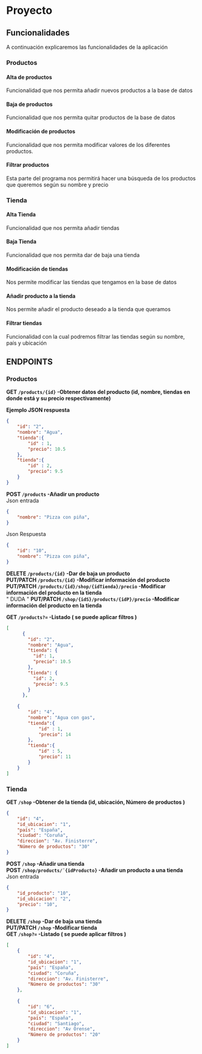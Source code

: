 # Proyecto #

## Funcionalidades ##
A continuación explicaremos las funcionalidades de la aplicación
### Productos ###
#### Alta de productos
Funcionalidad que nos permita añadir nuevos productos a la base de datos

#### Baja de productos
Funcionalidad que nos permita quitar productos de la base de datos

#### Modificación de productos
Funcionalidad que nos permita modificar valores de los diferentes productos.

#### Filtrar productos
Esta parte del programa nos permitirá hacer una búsqueda de los productos que queremos según su nombre y precio

### Tienda ###
#### Alta Tienda
Funcionalidad que nos permita añadir tiendas

#### Baja Tienda
Funcionalidad que nos permita dar de baja una tienda

#### Modificación de tiendas
Nos permite modificar las tiendas que tengamos en la base de datos

#### Añadir producto a la tienda
Nos permite añadir el producto deseado a  la tienda que queramos

#### Filtrar tiendas
Funcionalidad con la cual podremos filtrar las tiendas según su nombre, país y ubicación



## ENDPOINTS ##

### Productos ###
**GET `/products/{id}` -Obtener datos del producto (id, nombre, tiendas en donde está y su precio respectivamente)** <br>

**Ejemplo JSON respuesta**
```json
{
    "id": "2",
    "nombre": "Agua",
    "tienda":{
        "id" : 1,
        "precio": 10.5
    },
    "tienda":{
        "id" : 2,
        "precio": 9.5
    }
}
```
**POST `/products` -Añadir un producto** <br>
Json entrada
```json
{
    "nombre": "Pizza con piña",
}
```

Json Respuesta

```json
{
    "id": "10",
    "nombre": "Pizza con piña",
}
```
**DELETE `/products/{id}` -Dar de baja un producto** <br>
**PUT/PATCH `/products/{id}` -Modificar información del producto** <br>
**PUT/PATCH `/products/{id}/shop/{idTienda}/precio` -Modificar información del producto en la tienda** <br>
" DUDA " **PUT/PATCH `/shop/{idS}/products/{idP}/precio` -Modificar información del producto en la tienda** <br>

**GET `/products?=` -Listado ( se puede aplicar filtros )** <br>
```json
[
      {
        "id": "2",
        "nombre": "Agua",
        "tienda": {
          "id": 1,
          "precio": 10.5
        },
        "tienda": {
          "id": 2,
          "precio": 9.5
        }
      },
    
    {
        "id": "4",
        "nombre": "Agua con gas",
        "tienda":{
            "id" : 1,
            "precio": 14
        },
        "tienda":{
            "id" : 5,
            "precio": 11
        }
    }
]
```

### **Tienda** ###
**GET `/shop` -Obtener de la tienda  (id, ubicación, Número de  productos )** <br>
```json
{
    "id": "4",
    "id_ubicacion": "1",
    "país": "España",
    "ciudad": "Coruña",
    "direccion": "Av. Finisterre",
    "Número de productos": "30"
}
```
**POST `/shop` -Añadir una tienda** <br> 
**POST `/shop/products/¨{idProducto}` -Añadir un producto a una tienda** <br> 
Json entrada 
```json
{
    "id_producto": "10",
    "id_ubicacion": "2",
    "precio": "10",
}
```

**DELETE `/shop` -Dar de baja una tienda** <br> 
**PUT/PATCH `/shop` -Modificar tienda** <br>
**GET `/shop?=` -Listado ( se puede aplicar filtros )** <br>
```json
[
    {
        "id": "4",
        "id_ubicacion": "1",
        "país": "España",
        "ciudad": "Coruña",
        "direccion": "Av. Finisterre",
        "Número de productos": "30"
    },
    
    {
        "id": "6",
        "id_ubicacion": "1",
        "país": "España",
        "ciudad": "Santiago",
        "direccion": "Av Orense",
        "Número de productos": "20"
    }
]
```











